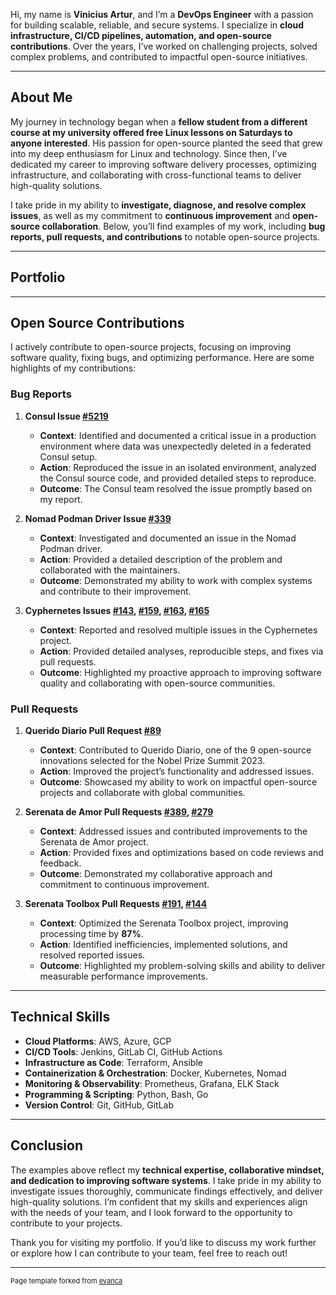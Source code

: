 Hi, my name is **Vinicius Artur**, and I’m a **DevOps Engineer** with a passion for building scalable, reliable, and secure systems. I specialize in **cloud infrastructure, CI/CD pipelines, automation, and open-source contributions**. Over the years, I’ve worked on challenging projects, solved complex problems, and contributed to impactful open-source initiatives.

---

## **About Me**
My journey in technology began when a **fellow student from a different course at my university offered free Linux lessons on Saturdays to anyone interested**. His passion for open-source planted the seed that grew into my deep enthusiasm for Linux and technology. Since then, I’ve dedicated my career to improving software delivery processes, optimizing infrastructure, and collaborating with cross-functional teams to deliver high-quality solutions.

I take pride in my ability to **investigate, diagnose, and resolve complex issues**, as well as my commitment to **continuous improvement** and **open-source collaboration**. Below, you’ll find examples of my work, including **bug reports, pull requests, and contributions** to notable open-source projects.

---

## Portfolio

---

## **Open Source Contributions**
I actively contribute to open-source projects, focusing on improving software quality, fixing bugs, and optimizing performance. Here are some highlights of my contributions:

### **Bug Reports**
1. **Consul Issue [#5219](https://github.com/hashicorp/consul/issues/5219)**  
   - **Context**: Identified and documented a critical issue in a production environment where data was unexpectedly deleted in a federated Consul setup.  
   - **Action**: Reproduced the issue in an isolated environment, analyzed the Consul source code, and provided detailed steps to reproduce.  
   - **Outcome**: The Consul team resolved the issue promptly based on my report.  

2. **Nomad Podman Driver Issue [#339](https://github.com/hashicorp/nomad-driver-podman/issues/339)**  
   - **Context**: Investigated and documented an issue in the Nomad Podman driver.  
   - **Action**: Provided a detailed description of the problem and collaborated with the maintainers.  
   - **Outcome**: Demonstrated my ability to work with complex systems and contribute to their improvement.  

3. **Cyphernetes Issues [#143](https://github.com/cyphernetes/cyphernetes/issues/143), [#159](https://github.com/cyphernetes/cyphernetes/issues/159), [#163](https://github.com/cyphernetes/cyphernetes/issues/163), [#165](https://github.com/cyphernetes/cyphernetes/issues/165)**  
   - **Context**: Reported and resolved multiple issues in the Cyphernetes project.  
   - **Action**: Provided detailed analyses, reproducible steps, and fixes via pull requests.  
   - **Outcome**: Highlighted my proactive approach to improving software quality and collaborating with open-source communities.  

### **Pull Requests**
1. **Querido Diario Pull Request [#89](https://github.com/okfn-brasil/querido-diario/pull/89)**  
   - **Context**: Contributed to Querido Diario, one of the 9 open-source innovations selected for the Nobel Prize Summit 2023.  
   - **Action**: Improved the project’s functionality and addressed issues.  
   - **Outcome**: Showcased my ability to work on impactful open-source projects and collaborate with global communities.  

2. **Serenata de Amor Pull Requests [#389](https://github.com/okfn-brasil/serenata-de-amor/pull/389), [#279](https://github.com/okfn-brasil/serenata-de-amor/pull/279)**  
   - **Context**: Addressed issues and contributed improvements to the Serenata de Amor project.  
   - **Action**: Provided fixes and optimizations based on code reviews and feedback.  
   - **Outcome**: Demonstrated my collaborative approach and commitment to continuous improvement.  

3. **Serenata Toolbox Pull Requests [#191](https://github.com/okfn-brasil/serenata-toolbox/pull/191), [#144](https://github.com/okfn-brasil/serenata-toolbox/pull/144)**  
   - **Context**: Optimized the Serenata Toolbox project, improving processing time by **87%**.  
   - **Action**: Identified inefficiencies, implemented solutions, and resolved reported issues.  
   - **Outcome**: Highlighted my problem-solving skills and ability to deliver measurable performance improvements.  

---

## **Technical Skills**
- **Cloud Platforms**: AWS, Azure, GCP  
- **CI/CD Tools**: Jenkins, GitLab CI, GitHub Actions  
- **Infrastructure as Code**: Terraform, Ansible  
- **Containerization & Orchestration**: Docker, Kubernetes, Nomad  
- **Monitoring & Observability**: Prometheus, Grafana, ELK Stack  
- **Programming & Scripting**: Python, Bash, Go  
- **Version Control**: Git, GitHub, GitLab  

---

## **Conclusion**
The examples above reflect my **technical expertise, collaborative mindset, and dedication to improving software systems**. I take pride in my ability to investigate issues thoroughly, communicate findings effectively, and deliver high-quality solutions. I’m confident that my skills and experiences align with the needs of your team, and I look forward to the opportunity to contribute to your projects.

Thank you for visiting my portfolio. If you’d like to discuss my work further or explore how I can contribute to your team, feel free to reach out!

---

<p style="font-size:11px">Page template forked from <a href="https://github.com/evanca/quick-portfolio">evanca</a></p>
